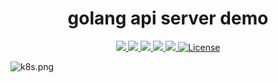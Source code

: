 <div align="center">
  <h1>golang api server demo</h1>
</div>
<p align="center">

<a href="https://github.com/qclaogui/golang-api-server/workflows/Build%20and%20Test/badge.svg">
  <img src="https://github.com/qclaogui/golang-api-server/workflows/Build%20and%20Test/badge.svg">
</a>

<a href="https://travis-ci.org/qclaogui/golang-api-server">
  <img src="https://travis-ci.org/qclaogui/golang-api-server.svg?branch=master">
</a>

<a href="https://codecov.io/gh/qclaogui/golang-api-server">
  <img src="https://codecov.io/gh/qclaogui/golang-api-server/branch/master/graph/badge.svg" />
</a>

<a href="https://goreportcard.com/report/github.com/qclaogui/golang-api-server">
  <img src="https://goreportcard.com/badge/github.com/qclaogui/golang-api-server?v=1" />
</a>

<a href="https://hub.docker.com/r/qclaogui/golang-api-server">
  <img src="https://img.shields.io/docker/pulls/qclaogui/golang-api-server.svg">
</a>

<a href="https://github.com/qclaogui/golang-api-server/blob/master/LICENSE">
  <img src="https://img.shields.io/github/license/qclaogui/golang-api-server.svg" alt="License">
</a>

</p>

![k8s.png](https://i.loli.net/2018/11/29/5bff6efca7e44.png)